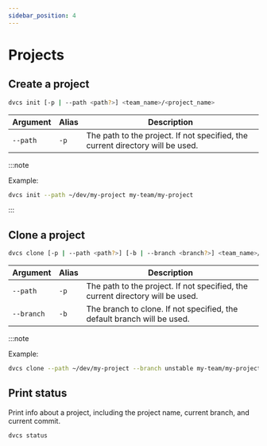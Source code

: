 ```yaml
---
sidebar_position: 4
---
```


# Projects

## Create a project

```bash
dvcs init [-p | --path <path?>] <team_name>/<project_name>
```

| Argument | Alias | Description                                                                    |
| -------- | ----- | ------------------------------------------------------------------------------ |
| `--path` | `-p`  | The path to the project. If not specified, the current directory will be used. |

:::note

Example:

```bash
dvcs init --path ~/dev/my-project my-team/my-project
```

:::

## Clone a project

```bash
dvcs clone [-p | --path <path?>] [-b | --branch <branch?>] <team_name>/<project_name>
```

| Argument   | Alias | Description                                                                    |
| ---------- | ----- | ------------------------------------------------------------------------------ |
| `--path`   | `-p`  | The path to the project. If not specified, the current directory will be used. |
| `--branch` | `-b`  | The branch to clone. If not specified, the default branch will be used.        |

:::note

Example:

```bash
dvcs clone --path ~/dev/my-project --branch unstable my-team/my-project
```

## Print status

Print info about a project, including the project name, current branch, and current commit.

```bash
dvcs status
```
